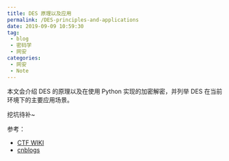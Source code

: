 ```yaml
---
title: DES 原理以及应用
permalink: /DES-principles-and-applications
date: 2019-09-09 10:59:30
tag: 
 - blog
 - 密码学
 - 网安
categories:
 - 网安
 - Note
---
```


 本文会介绍 DES 的原理以及在使用 Python 实现的加密解密，并列举 DES 在当前环境下的主要应用场景。

<!-- more -->

挖坑待补~























参考：

- [CTF WIKI](https://ctf-wiki.github.io/ctf-wiki/crypto/blockcipher/des-zh/)
- [cnblogs](https://www.cnblogs.com/songwenlong/p/5944139.html)